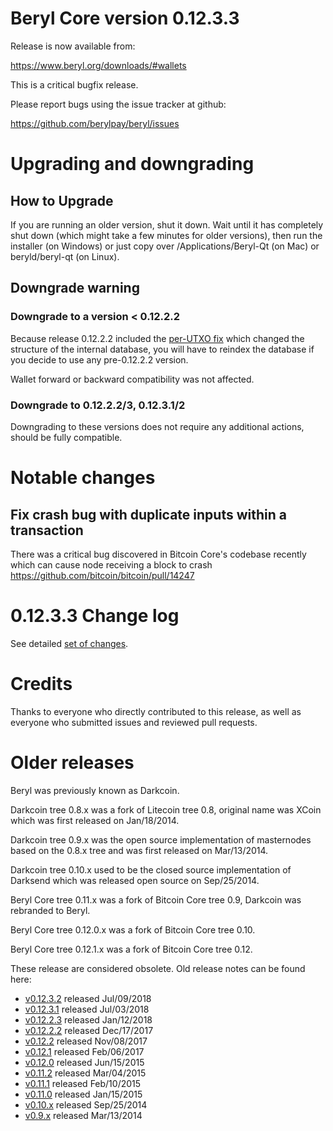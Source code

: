 Beryl Core version 0.12.3.3
==========================

Release is now available from:

  <https://www.beryl.org/downloads/#wallets>

This is a critical bugfix release.

Please report bugs using the issue tracker at github:

  <https://github.com/berylpay/beryl/issues>


Upgrading and downgrading
=========================

How to Upgrade
--------------

If you are running an older version, shut it down. Wait until it has completely
shut down (which might take a few minutes for older versions), then run the
installer (on Windows) or just copy over /Applications/Beryl-Qt (on Mac) or
beryld/beryl-qt (on Linux).

Downgrade warning
-----------------

### Downgrade to a version < 0.12.2.2

Because release 0.12.2.2 included the [per-UTXO fix](release-notes/beryl/release-notes-0.12.2.2.md#per-utxo-fix)
which changed the structure of the internal database, you will have to reindex
the database if you decide to use any pre-0.12.2.2 version.

Wallet forward or backward compatibility was not affected.

### Downgrade to 0.12.2.2/3, 0.12.3.1/2

Downgrading to these versions does not require any additional actions, should be
fully compatible.


Notable changes
===============

Fix crash bug with duplicate inputs within a transaction
--------------------------------------------------------

There was a critical bug discovered in Bitcoin Core's codebase recently which
can cause node receiving a block to crash https://github.com/bitcoin/bitcoin/pull/14247

0.12.3.3 Change log
===================

See detailed [set of changes](https://github.com/berylpay/beryl/compare/v0.12.3.2...berylpay:v0.12.3.3).

Credits
=======

Thanks to everyone who directly contributed to this release,
as well as everyone who submitted issues and reviewed pull requests.


Older releases
==============

Beryl was previously known as Darkcoin.

Darkcoin tree 0.8.x was a fork of Litecoin tree 0.8, original name was XCoin
which was first released on Jan/18/2014.

Darkcoin tree 0.9.x was the open source implementation of masternodes based on
the 0.8.x tree and was first released on Mar/13/2014.

Darkcoin tree 0.10.x used to be the closed source implementation of Darksend
which was released open source on Sep/25/2014.

Beryl Core tree 0.11.x was a fork of Bitcoin Core tree 0.9,
Darkcoin was rebranded to Beryl.

Beryl Core tree 0.12.0.x was a fork of Bitcoin Core tree 0.10.

Beryl Core tree 0.12.1.x was a fork of Bitcoin Core tree 0.12.

These release are considered obsolete. Old release notes can be found here:

- [v0.12.3.2](https://github.com/berylpay/beryl/blob/master/doc/release-notes/beryl/release-notes-0.12.3.2.md) released Jul/09/2018
- [v0.12.3.1](https://github.com/berylpay/beryl/blob/master/doc/release-notes/beryl/release-notes-0.12.3.1.md) released Jul/03/2018
- [v0.12.2.3](https://github.com/berylpay/beryl/blob/master/doc/release-notes/beryl/release-notes-0.12.2.3.md) released Jan/12/2018
- [v0.12.2.2](https://github.com/berylpay/beryl/blob/master/doc/release-notes/beryl/release-notes-0.12.2.2.md) released Dec/17/2017
- [v0.12.2](https://github.com/berylpay/beryl/blob/master/doc/release-notes/beryl/release-notes-0.12.2.md) released Nov/08/2017
- [v0.12.1](https://github.com/berylpay/beryl/blob/master/doc/release-notes/beryl/release-notes-0.12.1.md) released Feb/06/2017
- [v0.12.0](https://github.com/berylpay/beryl/blob/master/doc/release-notes/beryl/release-notes-0.12.0.md) released Jun/15/2015
- [v0.11.2](https://github.com/berylpay/beryl/blob/master/doc/release-notes/beryl/release-notes-0.11.2.md) released Mar/04/2015
- [v0.11.1](https://github.com/berylpay/beryl/blob/master/doc/release-notes/beryl/release-notes-0.11.1.md) released Feb/10/2015
- [v0.11.0](https://github.com/berylpay/beryl/blob/master/doc/release-notes/beryl/release-notes-0.11.0.md) released Jan/15/2015
- [v0.10.x](https://github.com/berylpay/beryl/blob/master/doc/release-notes/beryl/release-notes-0.10.0.md) released Sep/25/2014
- [v0.9.x](https://github.com/berylpay/beryl/blob/master/doc/release-notes/beryl/release-notes-0.9.0.md) released Mar/13/2014

